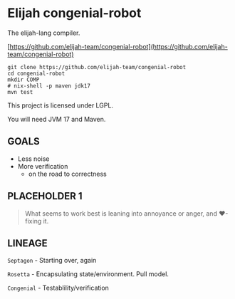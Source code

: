 Elijah congenial-robot
=======================

The elijah-lang compiler.

[https://github.com/elijah-team/congenial-robot](https://github.com/elijah-team/congenial-robot)

```shell
git clone https://github.com/elijah-team/congenial-robot
cd congenial-robot
mkdir COMP
# nix-shell -p maven jdk17
mvn test
```

This project is licensed under LGPL.

You will need JVM 17 and Maven.


GOALS
------

- Less noise
- More verification
  - on the road to correctness

PLACEHOLDER 1
--------------

> What seems to work best is leaning into annoyance or anger, and ❤-fixing it.

LINEAGE
--------

`Septagon` - Starting over, again

`Rosetta` - Encapsulating state/environment. Pull model.

`Congenial` - Testablility/verification
